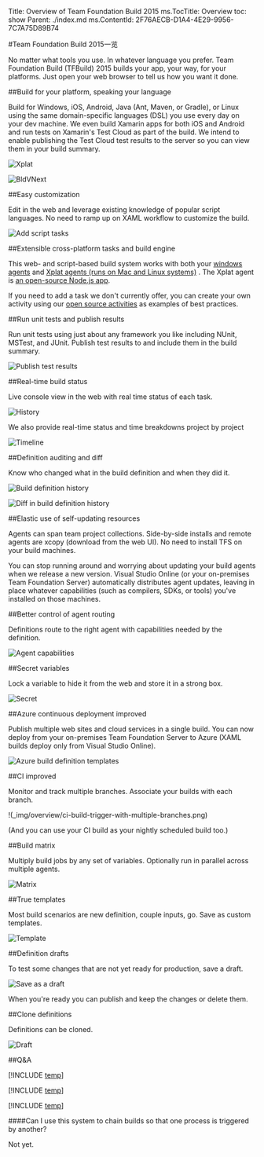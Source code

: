 Title: Overview of Team Foundation Build 2015
ms.TocTitle: Overview
toc: show
Parent: ./index.md
ms.ContentId: 2F76AECB-D1A4-4E29-9956-7C7A75D89B74

#Team Foundation Build 2015一览

No matter what tools you use.
In whatever language you prefer.
Team Foundation Build (TFBuild) 2015 builds your app, your way, for your platforms.
Just open your web browser to tell us how you want it done.

##Build for your platform, speaking your language

Build for Windows, iOS, Android, Java (Ant, Maven, or Gradle), or Linux using the same domain-specific languages (DSL) you use every day on your dev machine.
We even build Xamarin apps for both iOS and Android and run tests on Xamarin's Test Cloud as part of the build.
We intend to enable publishing the Test Cloud test results to the server so you can view them in your build summary.

![Xplat](_img/overview/add-build-steps.png)

![BldVNext](_img/5star2.png)

##Easy customization

Edit in the web and leverage existing knowledge of popular script 
languages.
No need to ramp up on XAML workflow to customize the build.

![Add script tasks](_img/overview/add-build-steps-utility.png)

[//]: # "Add shot of a step - PowerShell as shown in blog seems good, yes? - and note that you just have to set a few properties. And with VS template, you don't have to set any props for simplest cases"

##Extensible cross-platform tasks and build engine

This web- and script-based build system works with both your [windows agents](agents/windows.md) and [Xplat agents (runs on Mac and Linux systems)](agents/xplat.md) .
The Xplat agent is [an open-source Node.js app](https://github.com/Microsoft/vso-agent).

If you need to add a task we don't currently offer, you can create
your own activity using our [open source activities](https://github.com/Microsoft/vso-agent-tasks) 
as examples of best practices.

##Run unit tests and publish results

Run unit tests using just about any framework you like including NUnit, MSTest, and JUnit.
Publish test results to and include them in the build summary.

![Publish test results](_img/overview/publish-test-results.png)

##Real-time build status

Live console view in the web with real time status of each task.

![History](_img/overview/live-console-view-during-build.png)

We also provide real-time status and time breakdowns project by project

![Timeline](_img/overview/timeline-view-during-build.png)

##Definition auditing and diff

Know who changed what in the build definition and when they did it.

![Build definition history](_img/overview/build-definition-history.png)

![Diff in build definition history](_img/overview/build-definition-history-diff.png)

##Elastic use of self-updating resources

Agents can span team project collections.
Side-by-side installs and remote agents are xcopy (download from the web UI).
No need to install TFS on your build machines.

You can stop running around and worrying about updating your build agents when we release a new version.
Visual Studio Online (or your on-premises Team Foundation Server) automatically distributes agent updates, leaving in place whatever capabilities (such as compilers, SDKs, or tools) you've installed on those machines.

##Better control of agent routing

Definitions route to the right agent with capabilities needed by the definition.

![Agent capabilities](_img/overview/agent-capabilities.png)

##Secret variables

Lock a variable to hide it from the web and store it in a strong box.

![Secret](/Library/vs/alm/Build/_shared/_img/BldVarSecret.png)

##Azure continuous deployment improved

Publish multiple web sites and cloud services in a single build.
You can now deploy from your on-premises Team Foundation Server to Azure (XAML builds deploy only from Visual Studio Online).

![Azure build definition templates](_img/overview/azure-deployment-templates.png)

##CI improved

Monitor and track multiple branches.
Associate your builds with each branch.

!(_img/overview/ci-build-trigger-with-multiple-branches.png)

(And you can use your CI build as your nightly scheduled build too.)

##Build matrix

Multiply build jobs by any set of variables.
Optionally run in parallel across multiple agents.

![Matrix](_img/matrix.png)

##True templates

Most build scenarios are new definition, couple inputs, go.
Save as custom templates.

![Template](_img/template.png)

##Definition drafts

To test some changes that are not yet ready for production, save a draft.

![Save as a draft](/Library/vs/alm/Build/_shared/_img/BldDefSaveDraft1.png)

When you're ready you can publish and keep the changes or delete them.

##Clone definitions

Definitions can be cloned.

![Draft](_img/draft.png)

##Q&A

[!INCLUDE [temp](_shared/qa-use-in-production.md)]

[!INCLUDE [temp](_shared/qa-new-old-choose.md)]

[!INCLUDE [temp](_shared/qa-new-old-relate.md)]

####Can I use this system to chain builds so that one process is triggered by another?

Not yet.


